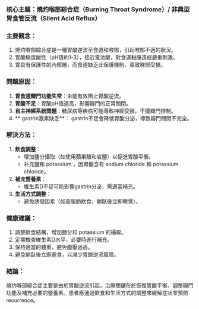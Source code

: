 ### 核心主題：燒灼喉部綜合症（Burning Throat Syndrome）/ 非典型胃食管反流（Silent Acid Reflux）

### 主要觀念：
1. 燒灼喉部綜合症是一種胃酸逆流至食道和喉部，引起喉部不適的狀況。
2. 胃酸極度酸性（pH值約1-3），接近電池酸，對食道黏膜造成嚴重刺激。
3. 胃具有保護性的內部層，而食道缺乏此保護機制，導致喉部受損。

### 問題原因：
1. **胃食道瓣門功能失常**：未能有效阻止胃酸逆流。
2. **胃酸不足**：胃酸pH值過高，影響瓣門的正常關閉。
3. **自主神經系統問題**：糖尿病等疾病可能導致神經受損，干擾瓣門控制。
4. ** gastrin激素缺乏**： gastrin不足會降低胃酸分泌，導致瓣門關閉不完全。

### 解決方法：
1. **飲食調整**：
   - 增加鹽分攝取（如使用蘋果醋和岩鹽）以促進胃酸平衡。
   - 补充鹽和 potassium ，因胃酸含有 sodium chloride 和 potassium chloride。
2. **補充營養素**：
   - 維生素D不足可能影響gastrin分泌，需適當補充。
3. **生活方式調整**：
   - 避免誘發因素（如高脂肪飲食、躺臥後立即睡覺）。

### 健康建議：
1. 調整飲食結構，增加鹽分和 potassium 的攝取。
2. 定期檢查維生素D水平，必要時進行補充。
3. 保持適當的體重，避免腹壓過高。
4. 避免躺臥後立即進食，以減少胃酸逆流風險。

### 結論：
燒灼喉部綜合症主要是由於胃酸逆流引起，治療關鍵在於恢復胃酸平衡、調整瓣門功能及補充必要的營養素。患者應通過飲食和生活方式的調整來緩解症狀並預防 recurrence。